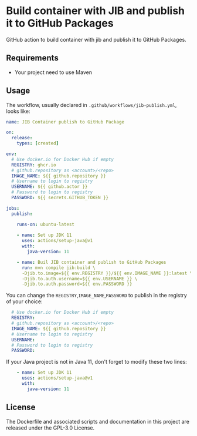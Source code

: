 # Build container with JIB and publish it to GitHub Packages 
GitHub action to build container with jib and publish it to GitHub Packages.

## Requirements
- Your project need to use Maven

## Usage

The workflow, usually declared in `.github/workflows/jib-publish.yml`, looks like:
```YAML
name: JIB Container publish to GitHub Package

on:
  release:
    types: [created]

env:
  # Use docker.io for Docker Hub if empty
  REGISTRY: ghcr.io
  # github.repository as <account>/<repo>
  IMAGE_NAME: ${{ github.repository }}
  # Username to login to registry
  USERNAME: ${{ github.actor }}
  # Password to login to registry
  PASSWORD: ${{ secrets.GITHUB_TOKEN }}

jobs:
  publish:

    runs-on: ubuntu-latest
    
    - name: Set up JDK 11
      uses: actions/setup-java@v1
      with:
        java-version: 11

    - name: Buil JIB container and publish to GitHub Packages
      run: mvn compile jib:build \
      -Djib.to.image=${{ env.REGISTRY }}/${{ env.IMAGE_NAME }}:latest \
      -Djib.to.auth.username=${{ env.USERNAME }} \
      -Djib.to.auth.password=${{ env.PASSWORD }}
```
You can change the `REGISTRY`,`IMAGE_NAME`,`PASSWORD` to publish in the registry of your choice:
```YAML
  # Use docker.io for Docker Hub if empty
  REGISTRY: 
  # github.repository as <account>/<repo>
  IMAGE_NAME: ${{ github.repository }}
  # Username to login to registry
  USERNAME: 
  # Password to login to registry
  PASSWORD: 
```

If your Java project is not in Java 11, don't forget to modify these two lines:
```YAML
    - name: Set up JDK 11
      uses: actions/setup-java@v1
      with:
        java-version: 11
```
## License
The Dockerfile and associated scripts and documentation in this project are released under the GPL-3.0 License.
